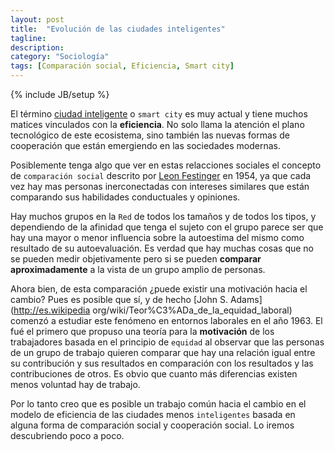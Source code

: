 ```yaml
---
layout: post
title:  "Evolución de las ciudades inteligentes"
tagline: 
description: 
category: "Sociología"
tags: [Comparación social, Eficiencia, Smart city]
---
```


{% include JB/setup %}

El término [ciudad inteligente](http://es.wikipedia.org/wiki/Ciudad_inteligente) o `smart city` es muy actual y tiene muchos matices vinculados con la **eficiencia**. No solo llama la atención el plano tecnológico de este ecosistema, sino también las nuevas formas de cooperación que están emergiendo en las sociedades modernas.

Posiblemente tenga algo que ver en estas relacciones sociales el concepto de `comparación social` descrito por [Leon Festinger](http://es.wikipedia.org/wiki/Leon_Festinger) en 1954, ya que cada vez hay mas personas inerconectadas con intereses similares que están comparando sus habilidades conductuales y opiniones.

Hay muchos grupos en la `Red` de todos los tamaños y de todos los tipos, y dependiendo de la afinidad que tenga el sujeto con el grupo parece ser que hay una mayor o menor influencia sobre la autoestima del mismo como resultado de su autoevaluación. Es verdad que hay muchas cosas que no se pueden medir objetivamente pero si se pueden **comparar aproximadamente** a la vista de un grupo amplio de personas. 

Ahora bien, de esta comparación ¿puede existir una motivación hacia el cambio? Pues es posible que sí, y de hecho [John S. Adams](http://es.wikipedia org/wiki/Teor%C3%ADa_de_la_equidad_laboral) comenzó a estudiar este fenómeno en entornos laborales en el año 1963. El fué el primero que propuso una teoría para la **motivación** de los trabajadores basada en el principio de `equidad` al observar que las personas de un grupo de trabajo quieren comparar que hay una relación igual entre su contribución y sus resultados en comparación con los resultados y las contribuciones de otros. Es obvio que cuanto más diferencias existen menos voluntad hay de trabajo.

Por lo tanto creo que es posible un trabajo común hacia el cambio en el modelo de eficiencia de las ciudades menos `inteligentes` basada en alguna forma de comparación social y cooperación social. Lo iremos descubriendo poco a poco.







